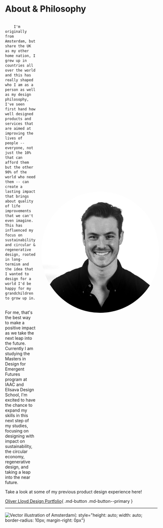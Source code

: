 # About & Philosophy
<!--I'm originally from Amsterdam, but share the UK as my other home nation, I grew up in countries all over the world and this has really shaped who I am as a person as well as my design philosophy, I've seen first hand how well designed products and services that are aimed at improving the lives of people -- everyone, not just the 10% that can afford them but the other 90% of the world who need them -- can create a lasting impact that brings about quality of life improvements that we can't even imagine. This has influenced my focus on sustainability and circular & regenerative design, rooted in long-termism and the idea that I wanted to design for a world I'd be happy for my grandchildren to grow up in.  

For me, that's the best way to make a positive impact as we take the next leap into the future.  

Currently I am studying the Masters in Design for Emergent Futures program at IAAC and Elisava Design School, I'm excited to have the chance to expland my skills in ths next step my of studies, focusing on designing with impact on sustainability, the circular economy, regenerative design and taking a leap into the near future.  

Take a look at some of my previous product design experience here! **[Oliver Lloyd Design Portfolio](https://www.oliverlloyddesign.co.uk/)**

<img src="../images/Profile%20Photos/BW_profile.png" alt="Profile Photo" style="float: right; height: 400px; width: auto; border-radius: 200px; margin-left: 20px;">

![Profile Photo](../images/Profile%20Photos/BW_profile.png){: align=right; style="height: 400px; width: auto; border-radius: 200px; margin-right: 0px"} -->

<div style="display: flex; align-items: center;">
    <div style="flex: 1;">
        
        I'm originally from Amsterdam, but share the UK as my other home nation, I grew up in countries all over the world and this has really shaped who I am as a person as well as my design philosophy, I've seen first hand how well designed products and services that are aimed at improving the lives of people -- everyone, not just the 10% that can afford them but the other 90% of the world who need them -- can create a lasting impact that brings about quality of life improvements that we can't even imagine. This has influenced my focus on sustainability and circular & regenerative design, rooted in long-termism and the idea that I wanted to design for a world I'd be happy for my grandchildren to grow up in.  
<br>
        For me, that's the best way to make a positive impact as we take the next leap into the future.  
<br>
        Currently I am studying the Masters in Design for Emergent Futures program at IAAC and Elisava Design School, I'm excited to have the chance to expand my skills in this next step of my studies, focusing on designing with impact on sustainability, the circular economy, regenerative design, and taking a leap into the near future.  
    
</div>
    <img src="../images/Profile%20Photos/BW_profile.png" alt="Profile Photo" style="height: 400px; width: auto; border-radius: 200px; margin-left: 20px;">
</div>

Take a look at some of my previous product design experience here! 

[Oliver Lloyd Design Portfolio](https://www.oliverlloyddesign.co.uk/){ .md-button .md-button--primary }

---

![Vector illustration of Amsterdam](../images/Home%20Town/A3%20Amsterdam%20Poster.jpg){: style="height: auto; width: auto; border-radius: 10px; margin-right: 0px"} 

